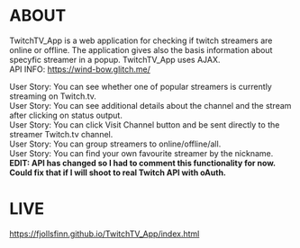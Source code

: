 # ABOUT
TwitchTV_App is a web application for checking if twitch streamers are online or offline. The application gives also the basis information about specyfic streamer in a popup. TwitchTV_App uses AJAX. <br />
API INFO: https://wind-bow.glitch.me/

User Story: You can see whether one of popular streamers is currently streaming on Twitch.tv. <br />
User Story: You can see additional details about the channel and the stream after clicking on status output. <br />
User Story: You can click Visit Channel button and be sent directly to the streamer Twitch.tv channel. <br />
User Story: You can group streamers to online/offline/all. <br />
User Story: You can find your own favourite streamer by the nickname. <b>EDIT: API has changed so I had to comment this functionality for now. Could fix that if I will shoot to real Twitch API with oAuth.</b> <br />



# LIVE
https://fjollsfinn.github.io/TwitchTV_App/index.html
